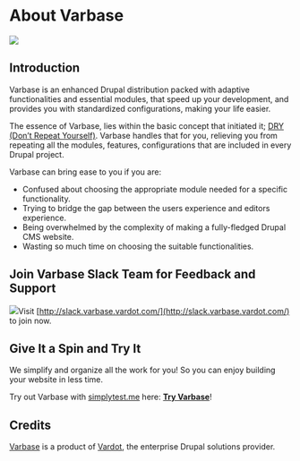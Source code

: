 # About Varbase

![](.gitbook/assets/large-logo-color-with-padding.png)

## **Introduction**

Varbase is an enhanced Drupal distribution packed with adaptive functionalities and essential modules, that speed up your development, and provides you with standardized configurations, making your life easier.

The essence of Varbase, lies within the basic concept that initiated it; [DRY \(Don’t Repeat Yourself\)](https://en.wikipedia.org/wiki/Don%27t_repeat_yourself). Varbase handles that for you, relieving you from repeating all the modules, features, configurations that are included in every Drupal project.

Varbase can bring ease to you if you are:

* Confused about choosing the appropriate module needed for a specific functionality.
* Trying to bridge the gap between the users experience and editors experience.
* Being overwhelmed by the complexity of making a fully-fledged Drupal CMS website.
* Wasting so much time on choosing the suitable functionalities.

## Join Varbase Slack Team for Feedback and Support

[![](https://www.drupal.org/files/varbase-slack-cta_0.png)](http://slack.varbase.vardot.com/)Visit [http://slack.varbase.vardot.com/](http://slack.varbase.vardot.com/) to join now.

## Give It a Spin and Try It

We simplify and organize all the work for you! So you can enjoy building your website in less time.

Try out Varbase with [simplytest.me](https://simplytest.me/) here: [**Try Varbase**](https://simplytest.me/project/varbase)!

## Credits

[Varbase](https://www.drupal.org/project/varbase) is a product of [Vardot](https://www.vardot.com/), the enterprise Drupal solutions provider.

